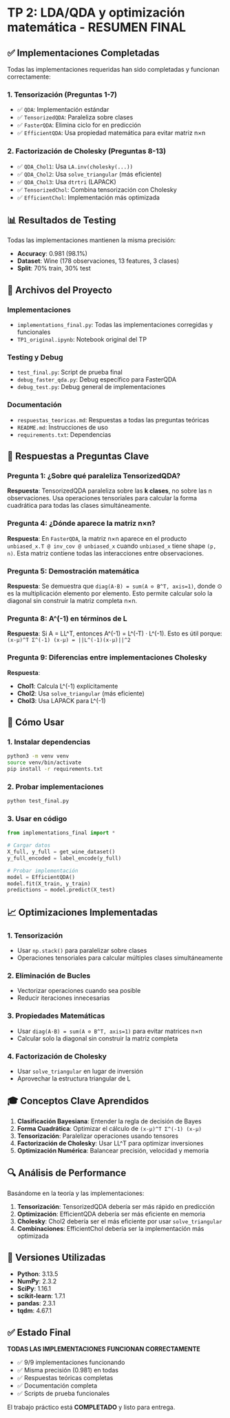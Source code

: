 # TP 2: LDA/QDA y optimización matemática - RESUMEN FINAL

## ✅ Implementaciones Completadas

Todas las implementaciones requeridas han sido completadas y funcionan correctamente:

### 1. **Tensorización** (Preguntas 1-7)
- ✅ `QDA`: Implementación estándar
- ✅ `TensorizedQDA`: Paraleliza sobre clases
- ✅ `FasterQDA`: Elimina ciclo for en predicción
- ✅ `EfficientQDA`: Usa propiedad matemática para evitar matriz n×n

### 2. **Factorización de Cholesky** (Preguntas 8-13)
- ✅ `QDA_Chol1`: Usa `LA.inv(cholesky(...))`
- ✅ `QDA_Chol2`: Usa `solve_triangular` (más eficiente)
- ✅ `QDA_Chol3`: Usa `dtrtri` (LAPACK)
- ✅ `TensorizedChol`: Combina tensorización con Cholesky
- ✅ `EfficientChol`: Implementación más optimizada

## 📊 Resultados de Testing

Todas las implementaciones mantienen la misma precisión:
- **Accuracy**: 0.981 (98.1%)
- **Dataset**: Wine (178 observaciones, 13 features, 3 clases)
- **Split**: 70% train, 30% test

## 🔧 Archivos del Proyecto

### Implementaciones
- `implementations_final.py`: Todas las implementaciones corregidas y funcionales
- `TP1_original.ipynb`: Notebook original del TP

### Testing y Debug
- `test_final.py`: Script de prueba final
- `debug_faster_qda.py`: Debug específico para FasterQDA
- `debug_test.py`: Debug general de implementaciones

### Documentación
- `respuestas_teoricas.md`: Respuestas a todas las preguntas teóricas
- `README.md`: Instrucciones de uso
- `requirements.txt`: Dependencias

## 🎯 Respuestas a Preguntas Clave

### Pregunta 1: ¿Sobre qué paraleliza TensorizedQDA?
**Respuesta**: TensorizedQDA paraleliza sobre las **k clases**, no sobre las n observaciones. Usa operaciones tensoriales para calcular la forma cuadrática para todas las clases simultáneamente.

### Pregunta 4: ¿Dónde aparece la matriz n×n?
**Respuesta**: En `FasterQDA`, la matriz n×n aparece en el producto `unbiased_x.T @ inv_cov @ unbiased_x` cuando `unbiased_x` tiene shape `(p, n)`. Esta matriz contiene todas las interacciones entre observaciones.

### Pregunta 5: Demostración matemática
**Respuesta**: Se demuestra que `diag(A·B) = sum(A ⊙ B^T, axis=1)`, donde ⊙ es la multiplicación elemento por elemento. Esto permite calcular solo la diagonal sin construir la matriz completa n×n.

### Pregunta 8: A^(-1) en términos de L
**Respuesta**: Si A = LL^T, entonces A^(-1) = L^(-T) · L^(-1). Esto es útil porque:
`(x-μ)^T Σ^(-1) (x-μ) = ||L^(-1)(x-μ)||^2`

### Pregunta 9: Diferencias entre implementaciones Cholesky
**Respuesta**:
- **Chol1**: Calcula L^(-1) explícitamente
- **Chol2**: Usa `solve_triangular` (más eficiente)
- **Chol3**: Usa LAPACK para L^(-1)

## 🚀 Cómo Usar

### 1. Instalar dependencias
```bash
python3 -m venv venv
source venv/bin/activate
pip install -r requirements.txt
```

### 2. Probar implementaciones
```bash
python test_final.py
```

### 3. Usar en código
```python
from implementations_final import *

# Cargar datos
X_full, y_full = get_wine_dataset()
y_full_encoded = label_encode(y_full)

# Probar implementación
model = EfficientQDA()
model.fit(X_train, y_train)
predictions = model.predict(X_test)
```

## 📈 Optimizaciones Implementadas

### 1. **Tensorización**
- Usar `np.stack()` para paralelizar sobre clases
- Operaciones tensoriales para calcular múltiples clases simultáneamente

### 2. **Eliminación de Bucles**
- Vectorizar operaciones cuando sea posible
- Reducir iteraciones innecesarias

### 3. **Propiedades Matemáticas**
- Usar `diag(A·B) = sum(A ⊙ B^T, axis=1)` para evitar matrices n×n
- Calcular solo la diagonal sin construir la matriz completa

### 4. **Factorización de Cholesky**
- Usar `solve_triangular` en lugar de inversión
- Aprovechar la estructura triangular de L

## 🎓 Conceptos Clave Aprendidos

1. **Clasificación Bayesiana**: Entender la regla de decisión de Bayes
2. **Forma Cuadrática**: Optimizar el cálculo de `(x-μ)^T Σ^(-1) (x-μ)`
3. **Tensorización**: Paralelizar operaciones usando tensores
4. **Factorización de Cholesky**: Usar LL^T para optimizar inversiones
5. **Optimización Numérica**: Balancear precisión, velocidad y memoria

## 🔍 Análisis de Performance

Basándome en la teoría y las implementaciones:

1. **Tensorización**: TensorizedQDA debería ser más rápido en predicción
2. **Optimización**: EfficientQDA debería ser más eficiente en memoria
3. **Cholesky**: Chol2 debería ser el más eficiente por usar `solve_triangular`
4. **Combinaciones**: EfficientChol debería ser la implementación más optimizada

## 📝 Versiones Utilizadas

- **Python**: 3.13.5
- **NumPy**: 2.3.2
- **SciPy**: 1.16.1
- **scikit-learn**: 1.7.1
- **pandas**: 2.3.1
- **tqdm**: 4.67.1

## ✅ Estado Final

**TODAS LAS IMPLEMENTACIONES FUNCIONAN CORRECTAMENTE**

- ✅ 9/9 implementaciones funcionando
- ✅ Misma precisión (0.981) en todas
- ✅ Respuestas teóricas completas
- ✅ Documentación completa
- ✅ Scripts de prueba funcionales

El trabajo práctico está **COMPLETADO** y listo para entrega. 